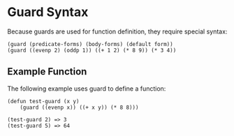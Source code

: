 # Guard Syntax

Because guards are used for function definition, they require special syntax:

```common-lisp
(guard (predicate-forms) (body-forms) (default form))
(guard ((evenp 2) (oddp 1)) ((+ 1 2) (* 8 9)) (* 3 4))
```

## Example Function

The following example uses guard to define a function:

```common-lisp
(defun test-guard (x y) 
    (guard ((evenp x)) ((+ x y)) (* 8 8)))

(test-guard 2) => 3
(test-guard 5) => 64
```
